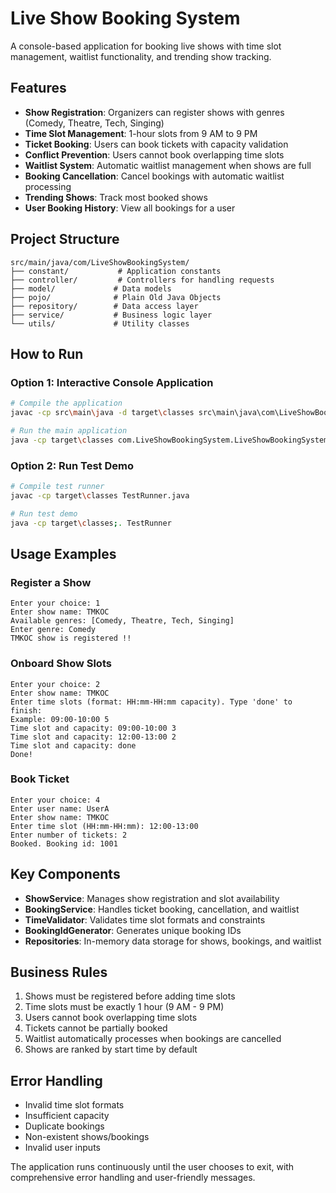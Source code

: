 # Live Show Booking System

A console-based application for booking live shows with time slot management, waitlist functionality, and trending show tracking.

## Features

- **Show Registration**: Organizers can register shows with genres (Comedy, Theatre, Tech, Singing)
- **Time Slot Management**: 1-hour slots from 9 AM to 9 PM
- **Ticket Booking**: Users can book tickets with capacity validation
- **Conflict Prevention**: Users cannot book overlapping time slots
- **Waitlist System**: Automatic waitlist management when shows are full
- **Booking Cancellation**: Cancel bookings with automatic waitlist processing
- **Trending Shows**: Track most booked shows
- **User Booking History**: View all bookings for a user

## Project Structure

```
src/main/java/com/LiveShowBookingSystem/
├── constant/           # Application constants
├── controller/         # Controllers for handling requests
├── model/             # Data models
├── pojo/              # Plain Old Java Objects
├── repository/        # Data access layer
├── service/           # Business logic layer
└── utils/             # Utility classes
```

## How to Run

### Option 1: Interactive Console Application
```bash
# Compile the application
javac -cp src\main\java -d target\classes src\main\java\com\LiveShowBookingSystem\**\*.java

# Run the main application
java -cp target\classes com.LiveShowBookingSystem.LiveShowBookingSystemApplication
```

### Option 2: Run Test Demo
```bash
# Compile test runner
javac -cp target\classes TestRunner.java

# Run test demo
java -cp target\classes;. TestRunner
```

## Usage Examples

### Register a Show
```
Enter your choice: 1
Enter show name: TMKOC
Available genres: [Comedy, Theatre, Tech, Singing]
Enter genre: Comedy
TMKOC show is registered !!
```

### Onboard Show Slots
```
Enter your choice: 2
Enter show name: TMKOC
Enter time slots (format: HH:mm-HH:mm capacity). Type 'done' to finish:
Example: 09:00-10:00 5
Time slot and capacity: 09:00-10:00 3
Time slot and capacity: 12:00-13:00 2
Time slot and capacity: done
Done!
```

### Book Ticket
```
Enter your choice: 4
Enter user name: UserA
Enter show name: TMKOC
Enter time slot (HH:mm-HH:mm): 12:00-13:00
Enter number of tickets: 2
Booked. Booking id: 1001
```

## Key Components

- **ShowService**: Manages show registration and slot availability
- **BookingService**: Handles ticket booking, cancellation, and waitlist
- **TimeValidator**: Validates time slot formats and constraints
- **BookingIdGenerator**: Generates unique booking IDs
- **Repositories**: In-memory data storage for shows, bookings, and waitlist

## Business Rules

1. Shows must be registered before adding time slots
2. Time slots must be exactly 1 hour (9 AM - 9 PM)
3. Users cannot book overlapping time slots
4. Tickets cannot be partially booked
5. Waitlist automatically processes when bookings are cancelled
6. Shows are ranked by start time by default

## Error Handling

- Invalid time slot formats
- Insufficient capacity
- Duplicate bookings
- Non-existent shows/bookings
- Invalid user inputs

The application runs continuously until the user chooses to exit, with comprehensive error handling and user-friendly messages.